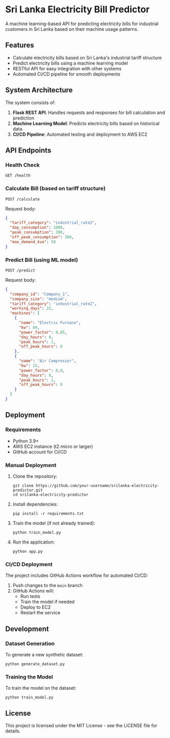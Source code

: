 # Sri Lanka Electricity Bill Predictor

A machine learning-based API for predicting electricity bills for industrial customers in Sri Lanka based on their machine usage patterns.

## Features

- Calculate electricity bills based on Sri Lanka's industrial tariff structure
- Predict electricity bills using a machine learning model
- RESTful API for easy integration with other systems
- Automated CI/CD pipeline for smooth deployments

## System Architecture

The system consists of:

1. **Flask REST API**: Handles requests and responses for bill calculation and prediction
2. **Machine Learning Model**: Predicts electricity bills based on historical data
3. **CI/CD Pipeline**: Automated testing and deployment to AWS EC2

## API Endpoints

### Health Check
```
GET /health
```

### Calculate Bill (based on tariff structure)
```
POST /calculate
```
Request body:
```json
{
  "tariff_category": "industrial_rate2",
  "day_consumption": 1000,
  "peak_consumption": 200,
  "off_peak_consumption": 300,
  "max_demand_kva": 50
}
```

### Predict Bill (using ML model)
```
POST /predict
```
Request body:
```json
{
  "company_id": "Company_1",
  "company_size": "medium",
  "tariff_category": "industrial_rate2",
  "working_days": 22,
  "machines": [
    {
      "name": "Electric Furnace",
      "kw": 60,
      "power_factor": 0.85,
      "day_hours": 8,
      "peak_hours": 2,
      "off_peak_hours": 0
    },
    {
      "name": "Air Compressor",
      "kw": 15,
      "power_factor": 0.9,
      "day_hours": 8,
      "peak_hours": 2,
      "off_peak_hours": 0
    }
  ]
}
```

## Deployment

### Requirements

- Python 3.9+
- AWS EC2 instance (t2.micro or larger)
- GitHub account for CI/CD

### Manual Deployment

1. Clone the repository:
   ```
   git clone https://github.com/your-username/srilanka-electricity-predictor.git
   cd srilanka-electricity-predictor
   ```

2. Install dependencies:
   ```
   pip install -r requirements.txt
   ```

3. Train the model (if not already trained):
   ```
   python train_model.py
   ```

4. Run the application:
   ```
   python app.py
   ```

### CI/CD Deployment

The project includes GitHub Actions workflow for automated CI/CD:

1. Push changes to the `main` branch
2. GitHub Actions will:
   - Run tests
   - Train the model if needed
   - Deploy to EC2
   - Restart the service

## Development

### Dataset Generation

To generate a new synthetic dataset:
```
python generate_dataset.py
```

### Training the Model

To train the model on the dataset:
```
python train_model.py
```

## License

This project is licensed under the MIT License - see the LICENSE file for details.
